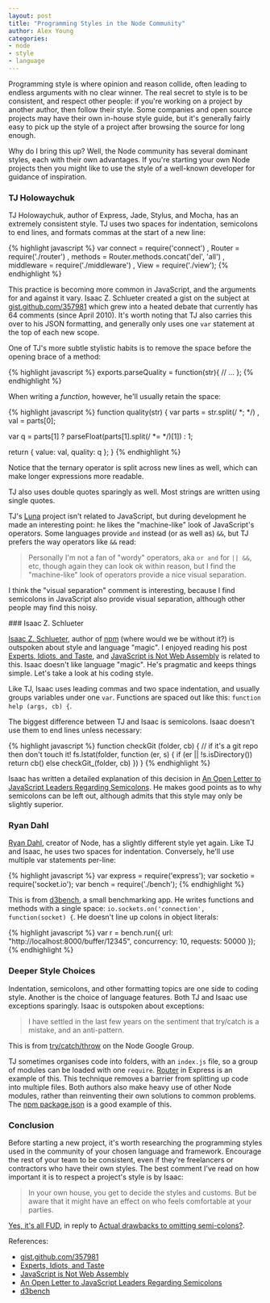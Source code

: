 ```yaml
---
layout: post
title: "Programming Styles in the Node Community"
author: Alex Young
categories: 
- node
- style
- language
---
```


Programming style is where opinion and reason collide, often leading to endless arguments with no clear winner.  The real secret to style is to be consistent, and respect other people: if you're working on a project by another author, then follow their style.  Some companies and open source projects may have their own in-house style guide, but it's generally fairly easy to pick up the style of a project after browsing the source for long enough.

Why do I bring this up?  Well, the Node community has several dominant styles, each with their own advantages.  If you're starting your own Node projects then you might like to use the style of a well-known developer for guidance of inspiration.

### TJ Holowaychuk

TJ Holowaychuk, author of Express, Jade, Stylus, and Mocha, has an extremely consistent style.  TJ uses two spaces for indentation, semicolons to end lines, and formats commas at the start of a new line:

{% highlight javascript %}
var connect = require('connect')
  , Router = require('./router')
  , methods = Router.methods.concat('del', 'all')
  , middleware = require('./middleware')
  , View = require('./view');
{% endhighlight %}

This practice is becoming more common in JavaScript, and the arguments for and against it vary.  Isaac Z. Schlueter created a gist on the subject at [gist.github.com/357981](https://gist.github.com/357981) which grew into a heated debate that currently has 64 comments (since April 2010).  It's worth noting that TJ also carries this over to his JSON formatting, and generally only uses one `var` statement at the top of each new scope.

One of TJ's more subtle stylistic habits is to remove the space before the opening brace of a method:

{% highlight javascript %}
exports.parseQuality = function(str){
  // ...
};
{% endhighlight %}

When writing a _function_, however, he'll usually retain the space:

{% highlight javascript %}
function quality(str) {
  var parts = str.split(/ *; */)
    , val = parts[0];

  var q = parts[1]
    ? parseFloat(parts[1].split(/ *= */)[1])
    : 1;

  return { value: val, quality: q };
}
{% endhighlight %}

Notice that the ternary operator is split across new lines as well, which can make longer expressions more readable.

TJ also uses double quotes sparingly as well.  Most strings are written using single quotes.

TJ's [Luna](https://github.com/visionmedia/luna) project isn't related to JavaScript, but during development he made an interesting point: he likes the "machine-like" look of JavaScript's operators.  Some languages provide `and` instead (or as well as) `&&`, but TJ prefers the way operators like `&&` read:

> Personally I'm not a fan of "wordy" operators, aka `or and` for `|| &&`, etc, though again they can look ok within reason, but I find the "machine-like" look of operators provide a nice visual separation.

I think the "visual separation" comment is interesting, because I find semicolons in JavaScript also provide visual separation, although other people may find this noisy.

### Isaac Z. Schlueter

[Isaac Z. Schlueter](http://blog.izs.me/), author of [npm](http://npmjs.org/) (where would we be without it?) is outspoken about style and language "magic".  I enjoyed reading his post [Experts, Idiots, and Taste](http://blog.izs.me/post/12604303054/experts-idiots-and-taste), and [JavaScript is Not Web Assembly](http://blog.izs.me/post/10213512387/javascript-is-not-web-assembly) is related to this.  Isaac doesn't like language "magic".  He's pragmatic and keeps things simple.  Let's take a look at his coding style.

Like TJ, Isaac uses leading commas and two space indentation, and usually groups variables under one `var`.  Functions are spaced out like this: `function help (args, cb) {`.  

The biggest difference between TJ and Isaac is semicolons.  Isaac doesn't use them to end lines unless necessary:

{% highlight javascript %}
function checkGit (folder, cb) {
  // if it's a git repo then don't touch it!
  fs.lstat(folder, function (er, s) {
    if (er || !s.isDirectory()) return cb()
    else checkGit_(folder, cb)
  })
}
{% endhighlight %}

Isaac has written a detailed explanation of this decision in [An Open Letter to JavaScript Leaders Regarding Semicolons](http://blog.izs.me/post/2353458699/an-open-letter-to-javascript-leaders-regarding).  He makes good points as to why semicolons can be left out, although admits that this style may only be slightly superior.

### Ryan Dahl

[Ryan Dahl](http://tinyclouds.org/), creator of Node, has a slightly different style yet again.  Like TJ and Isaac, he uses two spaces for indentation.  Conversely, he'll use multiple var statements per-line:

{% highlight javascript %}
var express = require('express');
var socketio = require('socket.io');
var bench = require('./bench');
{% endhighlight %}

This is from [d3bench](https://github.com/ry/d3bench/blob/master/server.js), a small benchmarking app.  He writes functions and methods with a single space: `io.sockets.on('connection', function(socket) {`.  He doesn't line up colons in object literals:

{% highlight javascript %}
var r = bench.run({
  url: "http://localhost:8000/buffer/12345",
  concurrency: 10,
  requests: 50000
});
{% endhighlight %}

### Deeper Style Choices

Indentation, semicolons, and other formatting topics are one side to coding style.  Another is the choice of language features.  Both TJ and Isaac use exceptions sparingly.  Isaac is outspoken about exceptions:

> I have settled in the last few years on the sentiment that try/catch is a mistake, and an anti-pattern.

This is from [try/catch/throw](http://groups.google.com/group/nodejs/msg/6bbf436e5ff2a6e5) on the Node Google Group.

TJ sometimes organises code into folders, with an `index.js` file, so a group of modules can be loaded with one `require`.  [Router](https://github.com/visionmedia/express/tree/master/lib/router) in Express is an example of this.  This technique removes a barrier from splitting up code into multiple files.  Both authors also make heavy use of other Node modules, rather than reinventing their own solutions to common problems.  The [npm package.json](https://github.com/isaacs/npm/blob/master/package.json) is a good example of this. 

### Conclusion

Before starting a new project, it's worth researching the programming styles used in the community of your chosen language and framework.  Encourage the rest of your team to be consistent, even if they're freelancers or contractors who have their own styles.  The best comment I've read on how important it is to respect a project's style is by Isaac:

> In your own house, you get to decide the styles and customs.  But be
> aware that it might have an effect on who feels comfortable at your
> parties. 

[Yes, it's all FUD](http://groups.google.com/group/nodejs/msg/428220ab8cd199d2), in reply to [Actual drawbacks to omitting semi-colons?](http://groups.google.com/group/nodejs/browse_thread/thread/3166a2bd54e2acf6/428220ab8cd199d2).

References:

* [gist.github.com/357981](https://gist.github.com/357981) 
* [Experts, Idiots, and Taste](http://blog.izs.me/post/12604303054/experts-idiots-and-taste)
* [JavaScript is Not Web Assembly](http://blog.izs.me/post/10213512387/javascript-is-not-web-assembly) 
* [An Open Letter to JavaScript Leaders Regarding Semicolons](http://blog.izs.me/post/2353458699/an-open-letter-to-javascript-leaders-regarding)
* [d3bench](https://github.com/ry/d3bench/blob/master/server.js)
